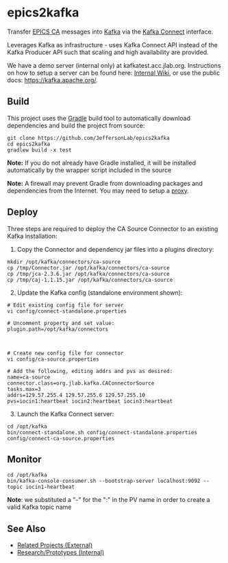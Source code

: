 # epics2kafka
Transfer [EPICS CA](https://epics-controls.org) messages into [Kafka](https://kafka.apache.org) via the [Kafka Connect](https://kafka.apache.org/documentation/#connect) interface.

Leverages Kafka as infrastructure - uses Kafka Connect API instead of the Kafka Producer API such that scaling and high availability are provided. 

We have a demo server (internal only) at kafkatest.acc.jlab.org.  Instructions on how to setup a server can be found here: [Internal Wiki](https://accwiki.acc.jlab.org/do/view/SysAdmin/ApacheKafka), or use the public docs:  https://kafka.apache.org/.

## Build
This project uses the [Gradle](https://gradle.org) build tool to automatically download dependencies and build the project from source:
````
git clone https://github.com/JeffersonLab/epics2kafka
cd epics2kafka
gradlew build -x test
````
__Note:__ If you do not already have Gradle installed, it will be installed automatically by the wrapper script included in the source 

__Note:__ A firewall may prevent Gradle from downloading packages and dependencies from the Internet.   You may need to setup a [proxy](https://github.com/JeffersonLab/jmyapi/wiki/JLab-Proxy).   

## Deploy
Three steps are required to deploy the CA Source Connector to an existing Kafka installation:

1. Copy the Connector and dependency jar files into a plugins directory:
```
mkdir /opt/kafka/connectors/ca-source
cp /tmp/Connector.jar /opt/kafka/connectors/ca-source
cp /tmp/jca-2.3.6.jar /opt/kafka/connectors/ca-source
cp /tmp/caj-1.1.15.jar /opt/kafka/connectors/ca-source
```
2. Update the Kafka config (standalone environment shown):
```
# Edit existing config file for server
vi config/connect-standalone.properties

# Uncomment property and set value:
plugin.path=/opt/kafka/connectors



# Create new config file for connector
vi config/ca-source.properties

# Add the following, editing addrs and pvs as desired:
name=ca-source
connector.class=org.jlab.kafka.CAConnectorSource
tasks.max=3
addrs=129.57.255.4 129.57.255.6 129.57.255.10
pvs=iocin1:heartbeat iocin2:heartbeat iocin3:heartbeat
```

3. Launch the Kafka Connect server:
```
cd /opt/kafka
bin/connect-standalone.sh config/connect-standalone.properties config/connect-ca-source.properties
```

## Monitor 
```
cd /opt/kafka
bin/kafka-console-consumer.sh --bootstrap-server localhost:9092 --topic iocin1-heartbeat
```
__Note__: we substituted a "-" for the ":" in the PV name in order to create a valid Kafka topic name
## See Also
   - [Related Projects (External)](https://github.com/JeffersonLab/epics2pulsar/wiki/Related-Projects-(External))
   - [Research/Prototypes (Internal)](https://github.com/JeffersonLab/epics2pulsar/wiki/Research-Prototype-Projects-(Internal))
